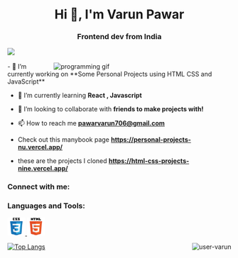 <h1 align="center">Hi 👋, I'm Varun Pawar</h1>
<h3 align="center">Frontend dev from India</h3>

![](https://komarev.com/ghpvc/?username=your-github-User-Varun)

<img src="https://hackernoon.com/images/f2px36fy.gif" alt="programming gif" width="400px" align ="right" />
- 🔭 I’m currently working on **Some Personal Projects using HTML CSS and JavaScript**

- 🌱 I’m currently learning **React , Javascript**

- 👯 I’m looking to collaborate with **friends to make projects with!**

- 📫 How to reach me **pawarvarun706@gmail.com**
- Check out this manybook page **https://personal-projects-nu.vercel.app/**
- these are the projects I cloned **https://html-css-projects-nine.vercel.app/**

<h3 align="left">Connect with me:</h3>
<p align="left">
</p>

<h3 align="left">Languages and Tools:</h3>
<p align="left"> <a href="https://www.w3schools.com/css/" target="_blank" rel="noreferrer"> <img src="https://raw.githubusercontent.com/devicons/devicon/master/icons/css3/css3-original-wordmark.svg" alt="css3" width="40" height="40"/> </a> <a href="https://www.w3.org/html/" target="_blank" rel="noreferrer"> <img src="https://raw.githubusercontent.com/devicons/devicon/master/icons/html5/html5-original-wordmark.svg" alt="html5" width="40" height="40"/> </a> </p>

<p><img align="right" src="https://github-readme-streak-stats.herokuapp.com/?user=user-varun&" alt="user-varun" /></p>

[![Top Langs](https://github-readme-stats-git-masterrstaa-rickstaa.vercel.app/api/top-langs/?username=User-Varun)](https://github.com/User-Varun/github-readme-stats)





